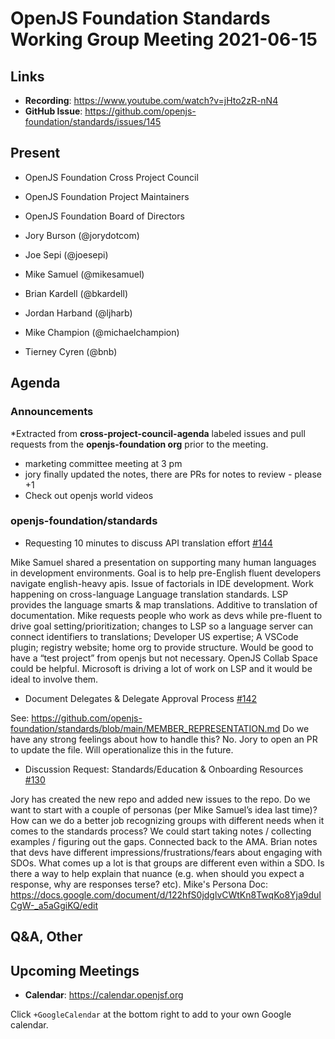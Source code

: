 # OpenJS Foundation Standards Working Group Meeting 2021-06-15

## Links

* **Recording**: https://www.youtube.com/watch?v=jHto2zR-nN4
* **GitHub Issue**: https://github.com/openjs-foundation/standards/issues/145

## Present

* OpenJS Foundation Cross Project Council
* OpenJS Foundation Project Maintainers
* OpenJS Foundation Board of Directors

* Jory Burson (@jorydotcom)
* Joe Sepi (@joesepi) 
* Mike Samuel (@mikesamuel) 
* Brian Kardell (@bkardell) 
* Jordan Harband (@ljharb) 
* Mike Champion (@michaelchampion)
* Tierney Cyren (@bnb) 

## Agenda

### Announcements

*Extracted from **cross-project-council-agenda** labeled issues and pull requests from the **openjs-foundation org** prior to the meeting.

* marketing committee meeting at 3 pm
* jory finally updated the notes, there are PRs for notes to review - please +1
* Check out openjs world videos

### openjs-foundation/standards

* Requesting 10 minutes to discuss API translation effort [#144](https://github.com/openjs-foundation/standards/issues/144)

Mike Samuel shared a presentation on supporting many human languages in development environments. Goal is to help pre-English fluent developers navigate english-heavy apis. Issue of factorials in IDE development. Work happening on cross-language Language translation standards. LSP provides the language smarts & map translations. Additive to translation of documentation. Mike requests people who work as devs while pre-fluent to drive goal setting/prioritization; changes to LSP so a language server can connect identifiers to translations; Developer US expertise; A VSCode plugin; registry website; home org to provide structure. Would be good to have a “test project” from openjs but not necessary. OpenJS Collab Space could be helpful. Microsoft is driving a lot of work on LSP and it would be ideal to involve them. 

* Document Delegates & Delegate Approval Process [#142](https://github.com/openjs-foundation/standards/issues/142)

See: https://github.com/openjs-foundation/standards/blob/main/MEMBER_REPRESENTATION.md
Do we have any strong feelings about how to handle this? No. Jory to open an PR to update the file. Will operationalize this in the future. 

* Discussion Request: Standards/Education & Onboarding Resources [#130](https://github.com/openjs-foundation/standards/issues/130)

Jory has created the new repo and added new issues to the repo. 
Do we want to start with a couple of personas (per Mike Samuel’s idea last time)? How can we do a better job recognizing groups with different needs when it comes to the standards process?
We could start taking notes / collecting examples / figuring out the gaps. Connected back to the AMA. Brian notes that devs have different impressions/frustrations/fears about engaging with SDOs. What comes up a lot is that groups are different even within a SDO. Is there a way to help explain that nuance (e.g. when should you expect a response, why are responses terse? etc). 
Mike's Persona Doc: https://docs.google.com/document/d/122hfS0jdglvCWtKn8TwqKo8Yja9duICgW-_a5aGgiKQ/edit

## Q&A, Other

## Upcoming Meetings

* **Calendar**: <https://calendar.openjsf.org>

Click `+GoogleCalendar` at the bottom right to add to your own Google calendar.
